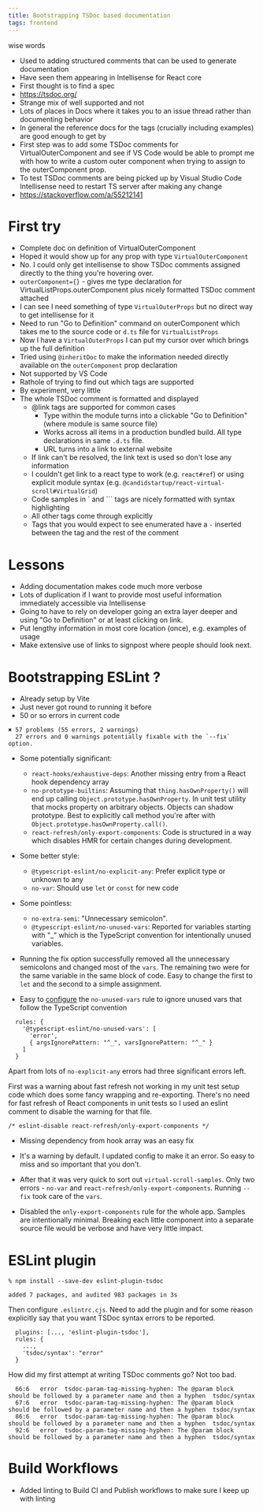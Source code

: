 ```yaml
---
title: Bootstrapping TSDoc based documentation
tags: frontend
---
```


wise words

* Used to adding structured comments that can be used to generate documentation
* Have seen them appearing in Intellisense for React core
* First thought is to find a spec
* https://tsdoc.org/
* Strange mix of well supported and not
* Lots of places in Docs where it takes you to an issue thread rather than documenting behavior
* In general the reference docs for the tags (crucially including examples) are good enough to get by
* First step was to add some TSDoc comments for VirtualOuterComponent and see if VS Code would be able to prompt me with how to write a custom outer component when trying to assign to the outerComponent prop.
* To test TSDoc comments are being picked up by Visual Studio Code Intellisense need to restart TS server after making any change
* https://stackoverflow.com/a/55212141

# First try
* Complete doc on definition of VirtualOuterComponent
* Hoped it would show up for any prop with type `VirtualOuterComponent`
* No. I could only get intellisense to show TSDoc comments assigned directly to the thing you're hovering over.
* `outerComponent={}` - gives me type declaration for VirtualListProps.outerComponent plus nicely formatted TSDoc comment attached
* I can see I need something of type `VirtualOuterProps` but no direct way to get intellisense for it
* Need to run "Go to Definition" command on outerComponent which takes me to the source code or `d.ts` file for `VirtualListProps`
* Now I have a `VirtualOuterProps` I can put my cursor over which brings up the full definition
* Tried using `@inheritDoc` to make the information needed directly available on the `outerComponent` prop declaration
* Not supported by VS Code
* Rathole of trying to find out which tags are supported
* By experiment, very little
* The whole TSDoc comment is formatted and displayed
  * @link tags are supported for common cases
    * Type within the module turns into a clickable "Go to Definition" (where module is same source file)
    * Works across all items in a production bundled build. All type declarations in same `.d.ts` file.
    * URL turns into a link to external website
  * If link can't be resolved, the link text is used so don't lose any information
  * I couldn't get link to a react type to work (e.g. `react#ref`) or using explicit module syntax (e.g. `@candidstartup/react-virtual-scroll#VirtualGrid`)
  * Code samples in \` and \`\`\` tags are nicely formatted with syntax highlighting
  * All other tags come through explicitly
  * Tags that you would expect to see enumerated have a `-` inserted between the tag and the rest of the comment

# Lessons

* Adding documentation makes code much more verbose
* Lots of duplication if I want to provide most useful information immediately accessible via Intellisense
* Going to have to rely on developer going an extra layer deeper and using "Go to Definition" or at least clicking on link.
* Put lengthy information in most core location (once), e.g. examples of usage
* Make extensive use of links to signpost where people should look next.

# Bootstrapping ESLint ?

* Already setup by Vite
* Just never got round to running it before
* 50 or so errors in current code

```
✖ 57 problems (55 errors, 2 warnings)
  27 errors and 0 warnings potentially fixable with the `--fix` option.
```

* Some potentially significant: 
  * `react-hooks/exhaustive-deps`: Another missing entry from a React hook dependency array
  * `no-prototype-builtins`: Assuming that `thing.hasOwnProperty()` will end up calling `Object.prototype.hasOwnProperty`. In unit test utility that mocks property on arbitrary objects. Objects can shadow prototype. Best to explicitly call method you're after with `Object.prototype.hasOwnProperty.call()`. 
  * `react-refresh/only-export-components`: Code is structured in a way which disables HMR for certain changes during development.
* Some better style:
  * `@typescript-eslint/no-explicit-any`: Prefer explicit type or unknown to any
  * `no-var`: Should use `let` or `const` for new code
* Some pointless: 
  * `no-extra-semi`: "Unnecessary semicolon".
  * `@typescript-eslint/no-unused-vars`: Reported for variables starting with "_" which is the TypeScript convention for intentionally unused variables.

* Running the fix option successfully removed all the unnecessary semicolons and changed most of the `vars`. The remaining two were for the same variable in the same block of code. Easy to change the first to `let` and the second to a simple assignment. 
* Easy to [configure](https://github.com/typescript-eslint/typescript-eslint/issues/8464) the `no-unused-vars` rule to ignore unused vars that follow the TypeScript convention

```
  rules: {
    '@typescript-eslint/no-unused-vars': [
      'error',
      { argsIgnorePattern: "^_", varsIgnorePattern: "^_" }
    ]
  }
```

Apart from lots of `no-explicit-any` errors had three significant errors left.

First was a warning about fast refresh not working in my unit test setup code which does some fancy wrapping and re-exporting. There's no need for fast
refresh of React components in unit tests so I used an eslint comment to disable the warning for that file. 

```
/* eslint-disable react-refresh/only-export-components */
```

* Missing dependency from hook array was an easy fix
* It's a warning by default. I updated config to make it an error. So easy to miss and so important that you don't.

* After that it was very quick to sort out `virtual-scroll-samples`. Only two errors - `no-var` and `react-refresh/only-export-components`. Running `--fix` took care of the `vars`.
* Disabled the `only-export-components` rule for the whole app. Samples are intentionally minimal. Breaking each little component into a separate source file would be verbose and have very little impact. 

# ESLint plugin

```
% npm install --save-dev eslint-plugin-tsdoc

added 7 packages, and audited 983 packages in 3s
```

Then configure `.eslintrc.cjs`. Need to add the plugin and for some reason explicitly say that you want TSDoc syntax errors to be reported.

```
  plugins: [..., 'eslint-plugin-tsdoc'],
  rules: {
    ...,
    'tsdoc/syntax': "error"
  }
```

How did my first attempt at writing TSDoc comments go? Not too bad.

```
  66:6   error  tsdoc-param-tag-missing-hyphen: The @param block should be followed by a parameter name and then a hyphen  tsdoc/syntax
  67:6   error  tsdoc-param-tag-missing-hyphen: The @param block should be followed by a parameter name and then a hyphen  tsdoc/syntax
  86:6   error  tsdoc-param-tag-missing-hyphen: The @param block should be followed by a parameter name and then a hyphen  tsdoc/syntax
  92:6   error  tsdoc-param-tag-missing-hyphen: The @param block should be followed by a parameter name and then a hyphen  tsdoc/syntax
```

# Build Workflows

* Added linting to Build CI and Publish workflows to make sure I keep up with linting
